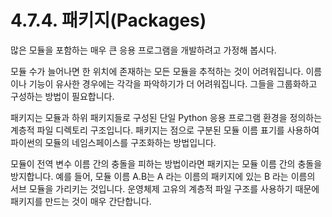 # 4.7.4. 패키지(Packages)

많은 모듈을 포함하는 매우 큰 응용 프로그램을 개발하려고 가정해 봅시다.

모듈 수가 늘어나면 한 위치에 존재하는 모든 모듈을 추적하는 것이 어려워집니다. 이름이나 기능이 유사한 경우에는 각각을 파악하기가 더 어려워집니다. 그들을 그룹화하고 구성하는 방법이 필요합니다.

패키지는 모듈과 하위 패키지들로 구성된 단일 Python 응용 프로그램 환경을 정의하는 계층적 파일 디렉토리 구조입니다. 패키지는 점으로 구분된 모듈 이름 표기를 사용하여 파이썬의 모듈의 네임스페이스를 구조화하는 방법입니다.

모듈이 전역 변수 이름 간의 충돌을 피하는 방법이라면 패키지는 모듈 이름 간의 충돌을 방지합니다. 예를 들어, 모듈 이름 A.B는 A 라는 이름의 패키지에 있는 B 라는 이름의 서브 모듈을 가리키는 것입니다. 운영체제 고유의 계층적 파일 구조를 사용하기 때문에 패키지를 만드는 것이 매우 간단합니다.
